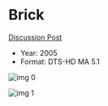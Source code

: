 # Brick

[Discussion Post](https://www.avsforum.com/threads/bass-eq-for-filtered-movies.2995212/post-59957898)

* Year: 2005
* Format: DTS-HD MA 5.1

![img 0](https://i.imgur.com/MlrGKXm.jpg)

![img 1](https://i.imgur.com/eT9mxrJ.png)

